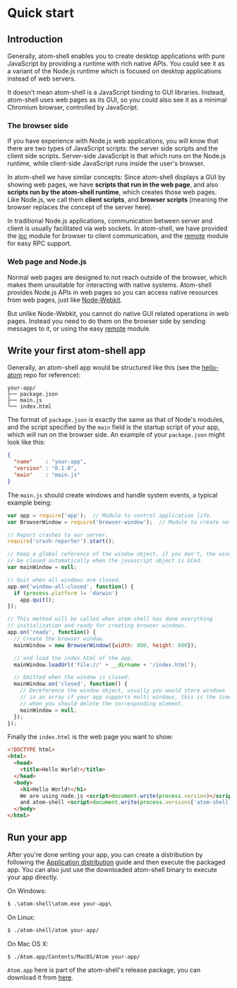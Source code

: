 # Quick start

## Introduction

Generally, atom-shell enables you to create desktop applications with pure
JavaScript by providing a runtime with rich native APIs. You could see it as
a variant of the Node.js runtime which is focused on desktop applications
instead of web servers.

It doesn't mean atom-shell is a JavaScript binding to GUI libraries. Instead,
atom-shell uses web pages as its GUI, so you could also see it as a minimal Chromium
browser, controlled by JavaScript.

### The browser side

If you have experience with Node.js web applications, you will know that there
are two types of JavaScript scripts: the server side scripts and the client side
scripts. Server-side JavaScript is that which runs on the Node.js
runtime, while client-side JavaScript runs inside the user's browser.

In atom-shell we have similar concepts: Since atom-shell displays a GUI by showing
web pages, we have **scripts that run in the web page**, and also **scripts run by the atom-shell runtime**, which creates those web pages.
Like Node.js, we call them **client scripts**, and **browser scripts** (meaning the browser replaces the concept of the server here).

In traditional Node.js applications, communication between server and
client is usually facilitated via web sockets. In atom-shell, we have provided
the [ipc](../api/ipc-renderer.md) module for browser to client
communication, and the [remote](../api/remote.md) module for easy RPC
support.

### Web page and Node.js

Normal web pages are designed to not reach outside of the browser, which makes them
unsuitable for interacting with native systems. Atom-shell provides Node.js APIs
in web pages so you can access native resources from web pages, just like
[Node-Webkit](https://github.com/rogerwang/node-webkit).

But unlike Node-Webkit, you cannot do native GUI related operations in web
pages. Instead you need to do them on the browser side by sending messages to it, or
using the easy [remote](../api/remote.md) module.


## Write your first atom-shell app

Generally, an atom-shell app would be structured like this (see the   [hello-atom](https://github.com/dougnukem/hello-atom) repo for reference):

```text
your-app/
├── package.json
├── main.js
└── index.html
```

The format of `package.json` is exactly the same as that of Node's modules, and the
script specified by the `main` field is the startup script of your app, which
will run on the browser side. An example of your `package.json` might look like
this:

```json
{
  "name"    : "your-app",
  "version" : "0.1.0",
  "main"    : "main.js"
}
```

The `main.js` should create windows and handle system events, a typical
example being:

```javascript
var app = require('app');  // Module to control application life.
var BrowserWindow = require('browser-window');  // Module to create native browser window.

// Report crashes to our server.
require('crash-reporter').start();

// Keep a global reference of the window object, if you don't, the window will
// be closed automatically when the javascript object is GCed.
var mainWindow = null;

// Quit when all windows are closed.
app.on('window-all-closed', function() {
  if (process.platform != 'darwin')
    app.quit();
});

// This method will be called when atom-shell has done everything
// initialization and ready for creating browser windows.
app.on('ready', function() {
  // Create the browser window.
  mainWindow = new BrowserWindow({width: 800, height: 600});

  // and load the index.html of the app.
  mainWindow.loadUrl('file://' + __dirname + '/index.html');

  // Emitted when the window is closed.
  mainWindow.on('closed', function() {
    // Dereference the window object, usually you would store windows
    // in an array if your app supports multi windows, this is the time
    // when you should delete the corresponding element.
    mainWindow = null;
  });
});
```

Finally the `index.html` is the web page you want to show:

```html
<!DOCTYPE html>
<html>
  <head>
    <title>Hello World!</title>
  </head>
  <body>
    <h1>Hello World!</h1>
    We are using node.js <script>document.write(process.version)</script>
    and atom-shell <script>document.write(process.versions['atom-shell'])</script>.
  </body>
</html>
```

## Run your app

After you're done writing your app, you can create a distribution by
following the [Application distribution](./application-distribution.md) guide
and then execute the packaged app. 
You can also just use the downloaded atom-shell binary to execute your app directly.

On Windows:

```cmd
$ .\atom-shell\atom.exe your-app\
```

On Linux:

```bash
$ ./atom-shell/atom your-app/
```

On Mac OS X:

```bash
$ ./Atom.app/Contents/MacOS/Atom your-app/
```

`Atom.app` here is part of the atom-shell's release package, you can download it from [here](https://github.com/atom/atom-shell/releases).
